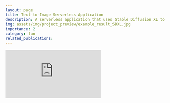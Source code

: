 ```yaml
---
layout: page
title: Text-to-Image Serverless Application
description: A serverless application that uses Stable Diffusion XL to run a Text-to-Image task on RunPod.
img: assets/img/project_preview/example_result_SDXL.jpg
importance: 2
category: fun
related_publications:
---
```


<!-- embedding a url -->
<iframe src="https://sky24h.github.io/projects/iframe.php?url=https://github.com/sky24h/SDXL_Serverless_Runpod" frameborder="0" allowfullscreen></iframe>